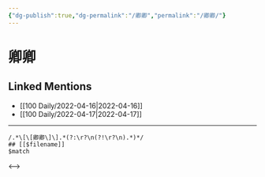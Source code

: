 ```yaml
---
{"dg-publish":true,"dg-permalink":"/卿卿","permalink":"/卿卿/"}
---
```


# 卿卿

## Linked Mentions
- [[100 Daily/2022-04-16\|2022-04-16]]
- [[100 Daily/2022-04-17\|2022-04-17]]


---

```expander
/.*\[\[卿卿\]\].*(?:\r?\n(?!\r?\n).*)*/
## [[$filename]]
$match
```

<-->
